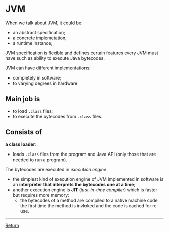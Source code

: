# JVM
When we talk about JVM, it could be:
- an abstract specification;
- a concrete implemetation;
- a runtime instance;

JVM specification is flexible and defines certain features every JVM must have such as ability to execute Java bytecodes.

JVM can have different implementations:
  - completely in software;
  - to varying degrees in hardware. 

## Main job is

- to load `.class` files;
- to execute the bytecodes from `.class` files.

## Consists of
**a class loader**:
- loads `.class` files from the program and Java API (only those that are needed to run a program).

The bytecodes are executed in *execution engine*: 
- the simplest kind of execution engine of JVM implemented in software is an **interpreter that interprets the bytecodes one at a time**;
- another execution engine is **JIT** (*just-in-time compiler*) which is faster but requires more memory:
  - the bytecodes of a method are compiled to a native machine code the first time the method is invloked and the code is cached for re-use. 

<hr>

[Return](../../../)